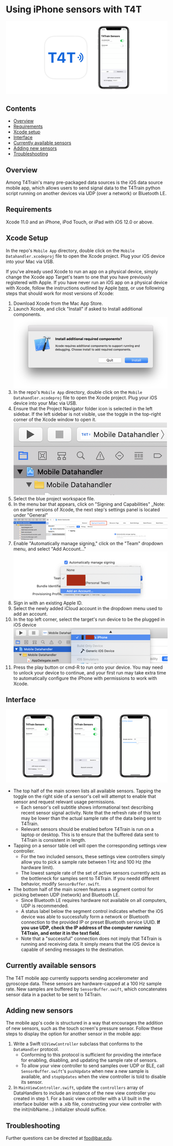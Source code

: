 # Using iPhone sensors with T4T

![App Icon and screenshot](ios-hero.png)

## Contents

- [Overview](#Overview)
- [Requirements](#Requirements)
- [Xcode setup](#Xcode-Setup)
- [Interface](#Interface)
- [Currently available sensors](#Currently-available-sensors)
- [Adding new sensors](#Adding-new-sensors)
- [Troubleshooting](#Troubleshooting)

## Overview

Among T4Train's many pre-packaged data sources is the iOS data source mobile app, which allows
users to send signal data to the T4Train python script running on another devices via UDP (over a network)
or Bluetooth LE.

## Requirements

Xcode 11.0 and an iPhone, iPod Touch, or iPad with iOS 12.0 or above.

## Xcode Setup

In the repo's `Mobile App` directory, double click on the `Mobile Datahandler.xcodeproj` file to open the Xcode project. Plug your iOS device into your Mac via USB.

If you've already used Xcode to run an app on a physical device, simply change the Xcode app Target's team to one that you have previously registered with Apple. If you have never run an iOS app on a physical device with Xcode, follow the instructions outlined by Apple [here](https://developer.apple.com/documentation/xcode/running_your_app_in_the_simulator_or_on_a_device), or use following steps that should work for most versions of Xcode:

1. Download Xcode from the Mac App Store.
1. Launch Xcode, and click "Install" if asked to Install additional components.
   ![Install additional components alert](components.png)
1. In the repo's `Mobile App` directory, double click on the `Mobile Datahandler.xcodeproj` file to open the Xcode project. Plug your iOS device into your Mac via USB.
1. Ensure that the Project Navigator folder icon is selected in the left sidebar. If the left sidebar is not visible, use the toggle in the top-right corner of the Xcode window to open it.
   ![Xcode file navigator](file-navigator.png)
1. Select the blue project workspace file.
1. In the menu bar that appears, click on "Signing and Capabilities" \_Note: on earlier versions of Xcode, the next step's settings panel is located under "General"
   ![Signing and capabilities](signing-and-capabilities.png)
1. Enable "Automatically manage signing," click on the "Team" dropdown menu, and select "Add Account..."
   ![Account](account.png)
1. Sign in with an existing Apple ID.
1. Select the newly added iCloud account in the dropdown menu used to add an account.
1. In the top left corner, select the target's run device to be the plugged in iOS device
   ![Device](device.png)
1. Press the play button or cmd-R to run onto your device. You may need to unlock your device to continue, and your first run may take extra time to automatically configure the iPhone with permissions to work with Xcode.

## Interface

![Screenshots](main-screenshots.png)

- The top half of the main screen lists all available sensors. Tapping the toggle on the right side of a sensor's cell will attempt to enable that sensor and request relevant usage permissions.
  - Each sensor's cell subtitle shows informational text describing recent sensor signal activity. Note that the refresh rate of this text may be lower than the actual sample rate of the data being sent to T4Train.
  - Relevant sensors should be enabled before T4Train is run on a laptop or desktop. This is to ensure that the buffered data sent to T4Train is consistent in length.
- Tapping on a sensor table cell will open the corresponding settings view controller.
  - For the two included sensors, these settings view controllers simply allow you to pick a sample rate between 1 Hz and 100 Hz (the hardware limit).
  - The lowest sample rate of the set of active sensors currently acts as the bottleneck for samples sent to T4Train. If you needd different behavior, modify `SensorBuffer.swift`.
- The bottom half of the main screen features a segment control for picking between UDP (network) and Bluetooth LE.
  - Since Bluetooth LE requires hardware not available on all computers, UDP is recommended.
  - A status label below the segment control indicates whether the iOS device was able to successfully form a network or Bluetooth connection to the provided IP or preset Bluetooth service UUID. **If you use UDP, check the IP address of the computer running T4Train, and enter it in the text field.**
  - Note that a "successful" connection does not imply that T4Train is running and receiving data. It simply means that the iOS device is capable of sending messages to the destination.

## Currently available sensors

The T4T mobile app currently supports sending accelerometer and gyroscope data.
These sensors are hardware-capped at a 100 Hz sample rate. New samples are buffered
by `SensorBuffer.swift`, which concatenates sensor data in a packet to be sent to T4Train.

## Adding new sensors

The mobile app's code is structured in a way that encourages the addition of new sensors,
such as the touch screen's pressure sensor. Follow these steps to display the option for another
sensor in the mobile app:

1. Write a Swift `UIViewController` subclass that conforms to the `DataHandler` protocol. 
    - Conforming to this protocol is sufficient for providing the interface for enabling, disabling, and updating the sample rate of sensors.
    - To allow your view controller to send samples over UDP or BLE, call `SensorBuffer.swift`'s `pushUpdate` when new a new sample is available, and `stopUpdates` when the view controller is told to disable its sensor.
1. In `MainViewController.swift`, update the `controllers` array of DataHandlers to include an instance of the new view controller you created in step 1. For a basic view controller with a UI built in the interface builder with a .xib file, constructing your view controller with the init(nibName...) initializer should suffice.

## Troubleshooting

Further questions can be directed at foo@bar.edu.
